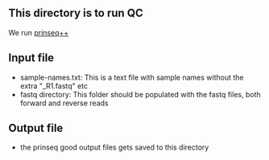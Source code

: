 ## This directory is to run QC 

We run [prinseq++](https://github.com/Adrian-Cantu/PRINSEQ-plus-plus)

## Input file 
- sample-names.txt: This is a text file with sample names without the extra "_R1.fastq" etc 
- fastq directory: This folder should be populated with the fastq files, both forward and reverse reads

## Output file 
- the prinseq good output files gets saved to this directory
